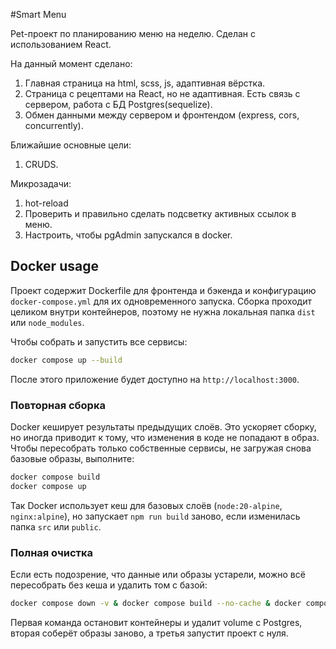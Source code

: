 #Smart Menu

Pet-проект по планированию меню на неделю. Сделан с использованием React.

На данный момент сделано:
1. Главная страница на html, scss, js, адаптивная вёрстка.
2. Страница с рецептами на React, но не адаптивная. Есть связь с сервером, работа с БД Postgres(sequelize).
3. Обмен данными между сервером и фронтендом (express, cors, concurrently).

Ближайшие основные цели:
1. CRUDS.

Микрозадачи:
1. hot-reload
2. Проверить и правильно сделать подсветку активных ссылок в меню.
3. Настроить, чтобы pgAdmin запускался в docker.

## Docker usage

Проект содержит Dockerfile для фронтенда и бэкенда и конфигурацию `docker-compose.yml` для их одновременного запуска. Сборка проходит целиком внутри контейнеров, поэтому не нужна локальная папка `dist` или `node_modules`.

Чтобы собрать и запустить все сервисы:

```bash
docker compose up --build
```

После этого приложение будет доступно на `http://localhost:3000`.

### Повторная сборка

Docker кеширует результаты предыдущих слоёв. Это ускоряет сборку, но иногда
приводит к тому, что изменения в коде не попадают в образ. Чтобы пересобрать
только собственные сервисы, не загружая снова базовые образы, выполните:

```bash
docker compose build
docker compose up
```

Так Docker использует кеш для базовых слоёв (`node:20-alpine`, `nginx:alpine`),
но запускает `npm run build` заново, если изменилась папка `src` или `public`.

### Полная очистка

Если есть подозрение, что данные или образы устарели, можно всё
пересобрать без кеша и удалить том с базой:

```bash
docker compose down -v & docker compose build --no-cache & docker compose up
```

Первая команда остановит контейнеры и удалит volume с Postgres,
вторая соберёт образы заново, а третья запустит проект с нуля.

